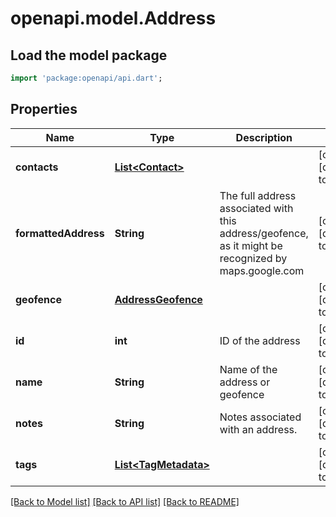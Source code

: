 # openapi.model.Address

## Load the model package
```dart
import 'package:openapi/api.dart';
```

## Properties
Name | Type | Description | Notes
------------ | ------------- | ------------- | -------------
**contacts** | [**List&lt;Contact&gt;**](Contact.md) |  | [optional] [default to []]
**formattedAddress** | **String** | The full address associated with this address/geofence, as it might be recognized by maps.google.com | [optional] [default to null]
**geofence** | [**AddressGeofence**](AddressGeofence.md) |  | [optional] [default to null]
**id** | **int** | ID of the address | [optional] [default to null]
**name** | **String** | Name of the address or geofence | [optional] [default to null]
**notes** | **String** | Notes associated with an address. | [optional] [default to null]
**tags** | [**List&lt;TagMetadata&gt;**](TagMetadata.md) |  | [optional] [default to []]

[[Back to Model list]](../README.md#documentation-for-models) [[Back to API list]](../README.md#documentation-for-api-endpoints) [[Back to README]](../README.md)


